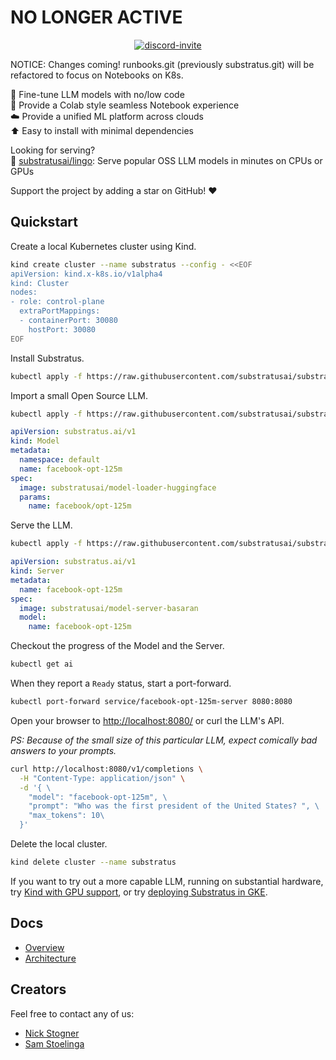 # NO LONGER ACTIVE

<p align="center">
    <a href="https://discord.gg/JeXhcmjZVm">
        <img alt="discord-invite" src="https://dcbadge.vercel.app/api/server/JeXhcmjZVm?style=flat">
    </a>
</p>

NOTICE: Changes coming! runbooks.git (previously substratus.git) will be refactored to focus on Notebooks on K8s.

🎵 Fine-tune LLM models with no/low code  
📔 Provide a Colab style seamless Notebook experience  
☁️ Provide a unified ML platform across clouds  
⬆️ Easy to install with minimal dependencies

Looking for serving?  
🚀 [substratusai/lingo](https://github.com/substratusai/lingo): Serve popular OSS LLM models in minutes on CPUs or GPUs  

Support the project by adding a star on GitHub! ❤️

## Quickstart

Create a local Kubernetes cluster using Kind.

[embedmd]:# (../install/kind/up.sh bash /kind.*/ $)
```bash
kind create cluster --name substratus --config - <<EOF
apiVersion: kind.x-k8s.io/v1alpha4
kind: Cluster
nodes:
- role: control-plane
  extraPortMappings:
  - containerPort: 30080
    hostPort: 30080
EOF
```

Install Substratus.

```bash
kubectl apply -f https://raw.githubusercontent.com/substratusai/substratus/main/install/kind/manifests.yaml
```

Import a small Open Source LLM.

```bash
kubectl apply -f https://raw.githubusercontent.com/substratusai/substratus/main/examples/facebook-opt-125m/base-model.yaml
```

[embedmd]:# (../examples/facebook-opt-125m/base-model.yaml yaml)
```yaml
apiVersion: substratus.ai/v1
kind: Model
metadata:
  namespace: default
  name: facebook-opt-125m
spec:
  image: substratusai/model-loader-huggingface
  params:
    name: facebook/opt-125m
```

Serve the LLM.

```bash
kubectl apply -f https://raw.githubusercontent.com/substratusai/substratus/main/examples/facebook-opt-125m/base-server.yaml
```

[embedmd]:# (../examples/facebook-opt-125m/base-server.yaml yaml)
```yaml
apiVersion: substratus.ai/v1
kind: Server
metadata:
  name: facebook-opt-125m
spec:
  image: substratusai/model-server-basaran
  model:
    name: facebook-opt-125m
```

Checkout the progress of the Model and the Server.

```bash
kubectl get ai
```

When they report a `Ready` status, start a port-forward.

```bash
kubectl port-forward service/facebook-opt-125m-server 8080:8080
```

Open your browser to [http://localhost:8080/](http://localhost:8080/) or curl the LLM's API.

*PS: Because of the small size of this particular LLM, expect comically bad answers to your prompts.*

```bash
curl http://localhost:8080/v1/completions \
  -H "Content-Type: application/json" \
  -d '{ \
    "model": "facebook-opt-125m", \
    "prompt": "Who was the first president of the United States? ", \
    "max_tokens": 10\
  }'
```

Delete the local cluster.

[embedmd]:# (../install/kind/down.sh bash /kind.*/ $)
```bash
kind delete cluster --name substratus
```

If you want to try out a more capable LLM, running on substantial hardware, try [Kind with
GPU support](https://www.substratus.ai/docs/quickstart/local-kind?kind-mode=gpu),
or try [deploying Substratus in GKE](https://www.substratus.ai/docs/quickstart/gcp).

## Docs
* [Overview](https://www.substratus.ai/docs/overview)
* [Architecture](https://www.substratus.ai/docs/architecture)

## Creators
Feel free to contact any of us:
* [Nick Stogner](https://www.linkedin.com/in/nstogner/)
* [Sam Stoelinga](https://www.linkedin.com/in/samstoelinga/)
